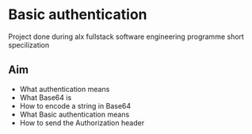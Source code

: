 # Basic authentication

Project done during alx fullstack software engineering programme short specilization

## Aim

- What authentication means
- What Base64 is
- How to encode a string in Base64
- What Basic authentication means
- How to send the Authorization header
